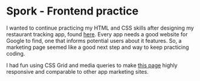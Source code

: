 # Spork - Frontend practice

I wanted to continue practicing my HTML and CSS skills after designing my restaurant tracking app, found [here](https://natzdan.com/spork.html). Every app needs a good website for Google to find, one that informs potential users about it features. So, a marketing page seemed like a good next step and way to keep practicing coding.

I had fun using CSS Grid and media queries to make [this page](https://thisisnataliessn.github.io/spork-marketing/) highly responsive and comparable to other app marketing sites.

